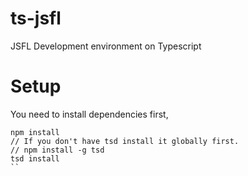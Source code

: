 # ts-jsfl
JSFL Development environment on Typescript

# Setup
You need to install dependencies first,
```
npm install
// If you don't have tsd install it globally first.
// npm install -g tsd
tsd install
``
